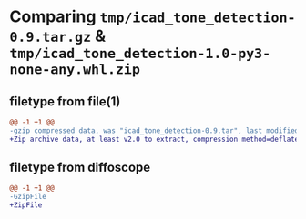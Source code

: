 # Comparing `tmp/icad_tone_detection-0.9.tar.gz` & `tmp/icad_tone_detection-1.0-py3-none-any.whl.zip`

## filetype from file(1)

```diff
@@ -1 +1 @@
-gzip compressed data, was "icad_tone_detection-0.9.tar", last modified: Mon May 13 05:53:44 2024, max compression
+Zip archive data, at least v2.0 to extract, compression method=deflate
```

## filetype from diffoscope

```diff
@@ -1 +1 @@
-GzipFile
+ZipFile
```

